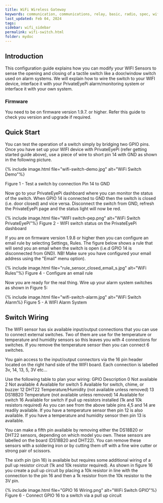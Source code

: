 ```yaml
---
title: WiFi Wireless Gateway
keywords: communication, communications, relay, basic, radio, spec, wifi, sensor
last_updated: Feb 04, 2024
tags:
sidebar: wifi_sidebar
permalink: wifi-switch.html
folder: mydoc
---
```

## Introduction
This configuration guide explains how you can modify your WIFI Sensors  to sense the opening and closing of a tactile switch like a door/window switch used on alarm systems. We will explain how to wire the switch to your WIFI device, interface it with your PrivateEyePi alarm/monitoring system or interface it with your own system.

### Firmware
You need to be on firmware version 1.9.7. or higher. Refer this guide to check you version and upgrade if required.

## Quick Start
You can test the operation of a switch simply by bridging two GPIO pins. Once you have set up your WIFI device with PrivateEyePi (refer getting started guide above), use a piece of wire to short pin 14 with GND as shown in the following picture.


{% include image.html file="wifi-switch-demo.jpg" alt="WiFi Switch Demo"%}

Figure 1 - Test a switch by connection Pin 14 to GND

Now go to your PrivateEyePi dashboard where you can monitor the status of the switch. When GPIO 14 is connected to GND then the switch is closed (i.e. door closed) and vice versa. Disconnect the switch from GND, refresh the PrivateEyePi page and the status light will now be red.


{% include image.html file="WIFI switch-pep.png" alt="WiFi Switch PrivateEyePi"%}
Figure 2 - WIFI switch status on the PrivateEyePi dashboard

If you are on firmware version 1.9.8 or higher then you can configure an email rule by selecting Settings, Rules. The figure below shows a rule that will send you an email when the switch is open (i.e.d GPIO 14 is disconnected from GND). NB! Make sure you have configured your email address using the "Email" menu option).


{% include image.html file="rule_sensor_closed_email_s.jpg" alt="WiFi Rules"%}
Figure 4 - Configure an email rule

Now you are ready for the real thing. Wire up your alarm system switches as shown in Figure 5:


{% include image.html file="wifi-switch-alarm.jpg" alt="WiFi Switch Alarm%}
Figure 5 - A WIFI Alarm System


## Switch Wiring

The WIFI sensor has six available input/output connections that you can use to connect external switches. Two of them are use for the temperature or temperature and humidity sensors so this leaves you with 4 connections for switches. If you remove the temperature sensor then you can connect 6 switches.

You gain access to the input/output connectors via the 16 pin header located on the right hand side of the WIFI board. Each connection is labelled 3v, 14, 13, 5, 3V etc...

Use the following table to plan your wiring:
 GPIO	Description
 0	Not available
 2	Not available
 4	Available for switch
 5	Available for switch, chime, or buzzer
 12	DHT22 Temperature/Humidity (not available unless removed)
 13	DS18B20 Temperature (not available unless removed)
 14	Available for switch
 16	Available for switch if pull up resistors installed (1k and 10k resistors required)
As you can see from the above table pins 4,5 and 14 are readily available. If you have a temperature sensor then pin 12 is also available. If you have a temperature and humidity sensor then pin 13 is available.

You can make a fifth pin available by removing either the DS18B20 or DHT22 sensors, depending on which model you own. These sensors are labelled on the board (DS18B20 and DHT22). You can remove these sensors with a soldering iron or by cutting them off with a fine wire cutter or strong pair of scissors.

The sixth pin (pin 16) is available but requires some additional wiring of a pull up resistor circuit (1k and 10k resistor required). As shown in figure 16 you create a pull up circuit by placing a 10k resistor in line with the connection to the pin 16 and then a 1k resistor from the 10k resistor to the 3V pin.


{% include image.html file="GPIO 16 Wiring.png" alt="WiFi Switch GPIO"%}
Figure 6 - Connect GPIO 16 to a switch via a pull up circuit
